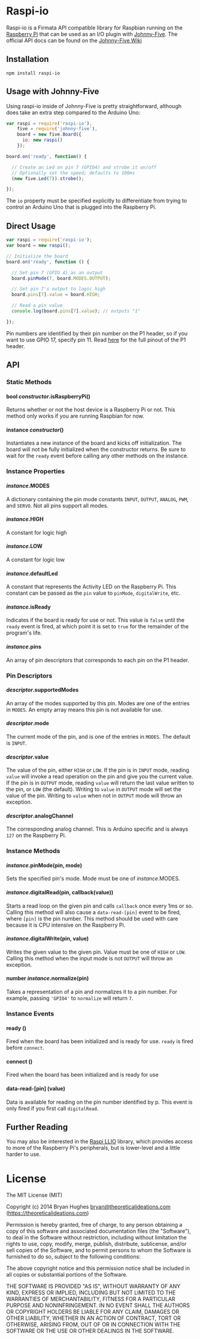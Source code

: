 Raspi-io
========

Raspi-io is a Firmata API compatible library for Raspbian running on the [Raspberry Pi](http://www.raspberrypi.org/) that
can be used as an I/O plugin with [Johnny-Five](https://github.com/rwaldron/johnny-five). The official API docs can be
found on the [Johnny-Five Wiki](https://github.com/rwaldron/johnny-five/wiki/IO-Plugins)

## Installation

```
npm install raspi-io
```

## Usage with Johnny-Five

Using raspi-io inside of Johnny-Five is pretty straightforward, although does take an extra step compared to the Arduino Uno:

```JavaScript
var raspi = require('raspi-io'),
    five = require('johnny-five'),
    board = new five.Board({
      io: new raspi()
    });

board.on('ready', function() {

  // Create an Led on pin 7 (GPIO4) and strobe it on/off
  // Optionally set the speed; defaults to 100ms
  (new five.Led(7)).strobe();

});
```

The ```io``` property must be specified explicitly to differentiate from trying to control an Arduino Uno that is plugged
into the Raspberry Pi.

## Direct Usage

```JavaScript
var raspi = require('raspi-io');
var board = new raspi();

// Initialize the board
board.on('ready', function () {

  // Set pin 7 (GPIO 4) as an output
  board.pinMode(7, board.MODES.OUTPUT);

  // Set pin 7's output to logic high
  board.pins[7].value = board.HIGH;

  // Read a pin value
  console.log(board.pins[7].value); // outputs "1"

});
```

Pin numbers are identified by their pin number on the P1 header, so if you want to use GPIO 17, specify pin 11.
Read [here](http://elinux.org/Rpi_Low-level_peripherals) for the full pinout of the P1 header.

## API

### Static Methods

#### bool _constructor_.isRaspberryPi()

Returns whether or not the host device is a Raspberry Pi or not. This method only works if you are running Raspbian for now.

#### instance _constructor_()

Instantiates a new instance of the board and kicks off initialization. The board will not be fully initialized when the constructor returns. Be sure to wait for the ```ready``` event before calling any other methods on the instance.

### Instance Properties

#### _instance_.MODES

A dictionary containing the pin mode constants ```INPUT```, ```OUTPUT```, ```ANALOG```, ```PWM```, and ```SERVO```.
Not all pins support all modes.

#### _instance_.HIGH

A constant for logic high

#### _instance_.LOW

A constant for logic low

#### _instance_.defaultLed

A constant that represents the Activity LED on the Raspberry Pi. This constant can be passed as the ```pin``` value to
```pinMode```, ```digitalWrite```, etc.

#### _instance_.isReady

Indicates if the board is ready for use or not. This value is ```false``` until the ```ready``` event is fired, at which
point it is set to ```true``` for the remainder of the program's life.

#### _instance_.pins

An array of pin descriptors that corresponds to each pin on the P1 header.

### Pin Descriptors

#### _descriptor_.supportedModes

An array of the modes supported by this pin. Modes are one of the entries in ```MODES```. An empty array means this pin 
is not available for use.

#### _descriptor_.mode

The current mode of the pin, and is one of the entries in ```MODES```. The default is ```INPUT```.

#### _descriptor_.value

The value of the pin, either ```HIGH``` or ```LOW```. If the pin is in ```INPUT``` mode, reading ```value``` will invoke
a read operation on the pin and give you the current value. If the pin is in ```OUTPUT``` mode, reading ```value``` will
return the last value written to the pin, or ```LOW``` (the default). Writing to ```value``` in ```OUTPUT``` mode will set
the value of the pin. Writing to ```value``` when not in ```OUTPUT``` mode will throw an exception.

#### _descriptor_.analogChannel

The corresponding analog channel. This is Arduino specific and is always ```127``` on the Raspberry Pi.

### Instance Methods

#### _instance_.pinMode(pin, mode)

Sets the specified pin's mode. Mode must be one of _instance_.MODES.

#### _instance_.digitalRead(pin, callback(value))

Starts a read loop on the given pin and calls ```callback``` once every 1ms or so. Calling this method will also cause a
```data-read-[pin]``` event to be fired, where ```[pin]``` is the pin number. This method should be used with care because it is
CPU intensive on the Raspberry Pi.

#### _instance_.digitalWrite(pin, value)

Writes the given value to the given pin. Value must be one of ```HIGH``` or ```LOW```. Calling this method when the
input mode is not ```OUTPUT``` will throw an exception.

#### number _instance_.normalize(pin)

Takes a representation of a pin and normalizes it to a pin number. For example, passing ```'GPIO4'``` to ```normalize```
will return ```7```.

### Instance Events

#### ready ()

Fired when the board has been initialized and is ready for use. ```ready``` is fired before ```connect```.

#### connect ()

Fired when the board has been initialized and is ready for use

#### data-read-[pin] (value)

Data is available for reading on the pin number identified by p. This event is only fired if you first call ```digitalRead```.

## Further Reading

You may also be interested in the [Raspi LLIO](https://github.com/bryan-m-hughes/raspi-llio)
library, which provides access to more of the Raspberry Pi's peripherals, but is lower-level and a little harder to use.

License
=======

The MIT License (MIT)

Copyright (c) 2014 Bryan Hughes bryan@theoreticalideations.com (https://theoreticalideations.com)

Permission is hereby granted, free of charge, to any person obtaining a copy
of this software and associated documentation files (the "Software"), to deal
in the Software without restriction, including without limitation the rights
to use, copy, modify, merge, publish, distribute, sublicense, and/or sell
copies of the Software, and to permit persons to whom the Software is
furnished to do so, subject to the following conditions:

The above copyright notice and this permission notice shall be included in
all copies or substantial portions of the Software.

THE SOFTWARE IS PROVIDED "AS IS", WITHOUT WARRANTY OF ANY KIND, EXPRESS OR
IMPLIED, INCLUDING BUT NOT LIMITED TO THE WARRANTIES OF MERCHANTABILITY,
FITNESS FOR A PARTICULAR PURPOSE AND NONINFRINGEMENT. IN NO EVENT SHALL THE
AUTHORS OR COPYRIGHT HOLDERS BE LIABLE FOR ANY CLAIM, DAMAGES OR OTHER
LIABILITY, WHETHER IN AN ACTION OF CONTRACT, TORT OR OTHERWISE, ARISING FROM,
OUT OF OR IN CONNECTION WITH THE SOFTWARE OR THE USE OR OTHER DEALINGS IN
THE SOFTWARE.
